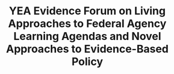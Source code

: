 ---
title: YEA Evidence Forum on Living Approaches to Federal Agency Learning Agendas and Novel Approaches to Evidence-Based Policy
year: 2022
description: 
doc-link: assets/resources/FAS-OMB Evidence Forum Readout.pdf
aria-label: YEA Evidence Forum on Living Approaches to Federal Agency Learning Agendas and Novel Approaches to Evidence-Based Policy
content_tags: 
type: pdf
filters: report 2022 year-of-evidence evidence-use
post-date: December 15, 2022 # must add post date to show the "new" icon
---